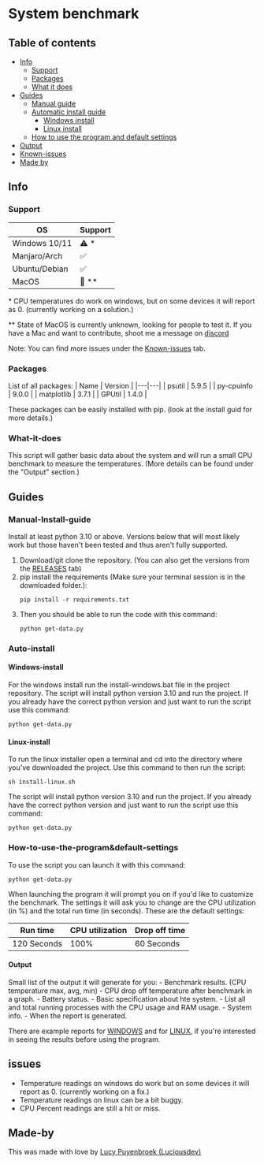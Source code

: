 # System benchmark

## Table of contents

- [Info](#info)
    - [Support](#support)
    - [Packages](#packages) 
    - [What it does](#what-it-does) 
- [Guides](#guides)
    - [Manual guide](#manual-install-guide)
    - [Automatic install guide](#auto-install)
        - [Windows install](#windows-install)
        - [Linux install](#linux-install)
    - [How to use the program and default settings](#how-to-use-the-program&default-settings)
- [Output](#output)
- [Known-issues](#issues)
- [Made by](#made-by)

## Info

### Support

| OS | Support |
|---|---|
| Windows 10/11 | ⚠️ * |
| Manjaro/Arch | ✅ |
| Ubuntu/Debian | ✅ |
| MacOS | 🚧 ** |

\* CPU temperatures do work on windows, but on some devices it will report as 0. (currently working on a solution.)

\** State of MacOS is currently unknown, looking for people to test it. If you have a Mac and want to contribute, shoot me a message on [discord](https://discord.com/users/524229083014365194)

Note: You can find more issues under the [Known-issues](#issues) tab.

### Packages

List of all packages:
| Name | Version |
|---|---|
| psutil | 5.9.5 |
| py-cpuinfo | 9.0.0 |
| matplotlib | 3.7.1 |
| GPUtil | 1.4.0 |

These packages can be easily installed with pip. (look at the install guid for more details.)

### What-it-does

This script will gather basic data about the system and will run a small CPU benchmark to measure the temperatures. (More details can be found under the "Output" section.)

## Guides

### Manual-Install-guide

Install at least python 3.10 or above. Versions below that will most likely work but those haven't been tested and thus aren't fully supported.

1. Download/git clone the repository. (You can also get the versions from the [RELEASES](https://github.com/Luciousdev/pc-test/releases) tab)
2. pip install the requirements (Make sure your terminal session is in the downloaded folder.):
    ```
    pip install -r requirements.txt
    ```
3. Then you should be able to run the code with this command:
   ```
   python get-data.py
   ```

### Auto-install

#### Windows-install

For the windows install run the install-windows.bat file in the project repository.
The script will install python version 3.10 and run the project. If you already have the correct python version and just want to run the script use this command:

```
python get-data.py
```

#### Linux-install

To run the linux installer open a terminal and cd into the directory where you've downloaded the project.
Use this command to then run the script:

```
sh install-linux.sh
```

The script will install python version 3.10 and run the project. If you already have the correct python version and just want to run the script use this command:

```
python get-data.py
```

### How-to-use-the-program&default-settings

To use the script you can launch it with this command:
```
python get-data.py
```
When launching the program it will prompt you on if you'd like to customize the benchmark. The settings it will ask you to change are the CPU utilization (in %) and the total run time (in seconds).
These are the default settings:

| Run time  | CPU utilization  | Drop off time |
|---|---|---|
| 120 Seconds | 100%  | 60 Seconds |

#### Output

Small list of the output it will generate for you:
    - Benchmark results. (CPU temperature max, avg, min)
    - CPU drop off temperature after benchmark in a graph.
    - Battery status.
    - Basic specification about hte system.
    - List all and total running processes with the CPU usage and RAM usage. 
    - System info.
    - When the report is generated.
    
There are example reports for [WINDOWS](https://examples.luciousdev.nl/windows/) and for [LINUX](https://examples.luciousdev.nl/linux/), if you're interested in seeing the results before using the program.

## issues

- Temperature readings on windows do work but on some devices it will report as 0. (currently working on a fix.)
- Temperature readings on linux can be a bit buggy.
- CPU Percent readings are still a hit or miss.

## Made-by

This was made with love by [Lucy Puyenbroek (Luciousdev)](https://github.com/Luciousdev)
